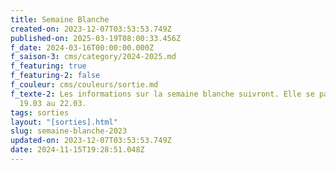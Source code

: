 ```yaml
---
title: Semaine Blanche
created-on: 2023-12-07T03:53:53.749Z
published-on: 2025-03-19T08:00:33.456Z
f_date: 2024-03-16T00:00:00.000Z
f_saison-3: cms/category/2024-2025.md
f_featuring: true
f_featuring-2: false
f_couleur: cms/couleurs/sortie.md
f_texte-2: Les informations sur la semaine blanche suivront. Elle se passera du
  19.03 au 22.03.
tags: sorties
layout: "[sorties].html"
slug: semaine-blanche-2023
updated-on: 2023-12-07T03:53:53.749Z
date: 2024-11-15T19:28:51.048Z
---
```


